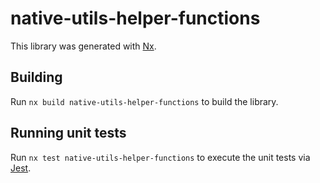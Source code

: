 # native-utils-helper-functions

This library was generated with [Nx](https://nx.dev).

## Building

Run `nx build native-utils-helper-functions` to build the library.

## Running unit tests

Run `nx test native-utils-helper-functions` to execute the unit tests via [Jest](https://jestjs.io).
